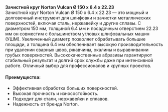 **Зачистной круг Norton Vulcan Ø 150 x 6.4 x 22.23**  
Зачистной круг Norton Vulcan Ø 150 x 6.4 x 22.23 — это мощный и долговечный инструмент для шлифовки и зачистки металлических поверхностей, включая сталь, нержавейку и другие сплавы. С диаметром 150 мм, толщиной 6.4 мм и посадочным отверстием 22.23 мм он совместим с большинством угловых шлифовальных машин (УШМ). Увеличенный диаметр позволяет обрабатывать большие площади, а толщина 6.4 мм обеспечивает высокую производительность при удалении сварных швов, ржавчины, окалины и выравнивании грубых поверхностей. Высококачественные абразивы гарантируют стабильный результат и долгий срок службы даже при интенсивной работе. Отличный выбор для профессионалов и крупных проектов.

#### Преимущества:

- Эффективная обработка больших поверхностей.
- Высокая прочность и износостойкость.
- Подходит для стали, нержавейки и сплавов.
- Надежность от бренда Norton.

